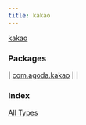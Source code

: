```yaml
---
title: kakao
---
```


[kakao](.)

### Packages

| [com.agoda.kakao](com.agoda.kakao/index.html) |  |

### Index

[All Types](alltypes/index.html)